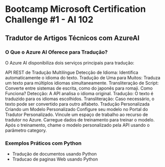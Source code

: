 # Bootcamp Microsoft Certification Challenge #1 - AI 102

## Tradutor de Artigos Técnicos com AzureAI

### O Que o Azure AI Oferece para Tradução?
O Azure AI disponibiliza dois serviços principais para tradução:

API REST de Tradução Multilíngue
Detecção de Idioma: Identifica automaticamente o idioma do texto.
Tradução de Uma para Muitos: Traduza um texto para múltiplos idiomas simultaneamente.
Transliteração de Script: Converte entre sistemas de escrita, como do japonês para romaji.
Como Funciona?
Detecção: A API analisa o idioma original.
Tradução: O texto é traduzido para os idiomas escolhidos.
Transliteração: Caso necessário, o texto pode ser convertido para outro alfabeto.
Tradução Personalizada
Criando um Modelo Personalizado
Configure seu modelo no Portal do Tradutor Personalizado.
Vincule um espaço de trabalho ao recurso de tradutor no Azure.
Carregue dados de treinamento para treinar o modelo.
Após o treinamento, chame o modelo personalizado pela API usando o parâmetro category.

### Exemplos Práticos com Python

- Tradução de documentos usando Python
- Traducao de paginas Web usando Python

